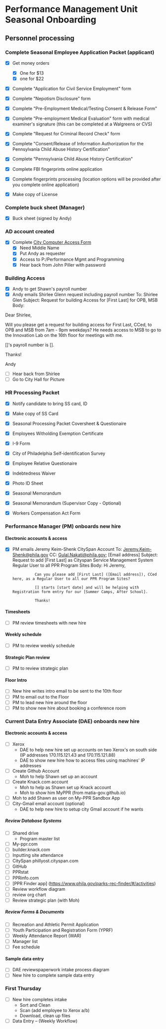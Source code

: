 # Performance Management Unit Seasonal Onboarding

## Personnel processing

###  Complete Seasonal Employee Application Packet (applicant)
- [X] Get money orders 
	- [X] One for $13
	- [X] one for $22
- [X] Complete "Application for Civil Service Employment" form
- [X] Complete "Nepotism Disclosure" form
- [X] Complete "Pre-Employment Medical/Testing Consent & Release Form"
- [X] Complete "Pre-employment Medical Evaluation" form with medical examiner's signature (this can be completed at a Walgreens or CVS)
- [X] Complete "Request for Criminal Record Check" form
- [X] Complete "Consent/Release of Information Authorization for the Pennsylvania Child Abuse History Certification"
- [X] Complete "Pennsylvania Child Abuse History Certification"
- [X] Complete FBI fingerprints online application
- [X] Complete fingerprints processing (location options will be provided after you complete online application)
- [X] Make copy of License


### Complete buck sheet (Manager)
- [x] Buck sheet (signed by Andy)

### AD account created
- [X] Complete [City Computer Access Form](https://events.membersolutions.com/event_register.asp?content_id=45002)
    - [X] Need Middle Name
    - [X] Put Andy as requester
    - [X] Access to P:/Performance Mgmt and Programming
    - [x] Hear back from John Piller with password

### Building Access
- [x] Andy to get Shawn's payroll number
- [x] Andy emails Shirlee Glenn request including payroll number
	To: Shirlee Glen
	Subject: Request for building Access for [First Last] for OPB, MSB
	Body:  

Dear Shirlee,

Will you please get a request for building access for First Last, CCed,  to OPB and MSB from 7am - 9pm weekdays? He needs access to MSB to go to the Innovation Lab on the 16th floor for meetings with me.

[]'s payroll number is [].

Thanks!

Andy

- [ ] Hear back from Shirlee
- [ ] Go to City Hall for Picture

### HR Processing Packet
- [x] Notify candidate to bring SS card, ID
- [x] Make copy of SS Card
- [x] Seasonal Processing Packet Coversheet & Questionaire
- [x] Employees Witholding Exemption Certificate
- [x] I-9 Form
- [x] City of Philadelphia Self-identification Survey
- [x] Employee Relative Questionaire
- [x] Indebtedness Waiver
- [x] Photo ID Sheet
- [x] Seasonal Memorandum
- [x] Seasonal Memorandum (Supervisor Copy - Optional)
- [x] Workers Compensation Act Form


### Performance Manager (PM) onboards new hire
#### Electronic accounts & access
- [x] PM emails Jeremy Keim-Shenk CitySpan Account
	To: Jeremy.Keim-Shenk@phila.gov
	CC: Gulal.Nakati@phila.gov; [Email address]
	Subject: Request to add [First Last] as Cityspan Service Management System Regular User to all PPR  Program Sites
	Body:
	Hi Jeremy,

                Can you please add [First Last] ([Email address]), CCed here, as a Regular User to all our PPR Program Sites? 
                
                [] starts [start date] and will be helping with Registration form entry for our [Summer Camps, After School].

                Thanks!

#### Timesheets 
- [ ] PM review timesheets with new hire
#### Weekly schedule
- [ ] PM to review weekly schedule
#### Strategic Plan review
- [ ] PM to review strategic plan
#### Floor Intro
- [ ] New hire writes intro email to be sent to the 10th floor
- [ ] PM to email out to the Floor
- [ ] PM to lead new hire around the floor
- [ ] PM to show new hire about booking a conference room

###  Current Data Entry Associate (DAE) onboards new hire
#### Electronic accounts & access
- [ ] Xerox
	* DAE to help new hire set up accounts on two Xerox's on south side (IP addresses 170.115.121.43 and 170.115.121.88)
	* DAE to show new hire how to access files using machines' IP addresses
- [ ] Create Github Account
	* Moh to help Shawn set up an account
- [ ] Create Knack.com account
	* Moh to help as Shawn set up Knack account
	* Moh to show him MyPPR (from matia-gov.github.io)
- [ ] Moh to add Shawn as user on My-PPR Sandbox App
- [ ] City-Gmail email account (optional)
	* DAE to help new hire to setup city Gmail account if he wants

##### Review Database Systems
- [ ] Shared drive
	* Program master list
- [ ] My-ppr.com
- [ ] builder.knack.com
- [ ] Inputting site attendance
- [ ] CitySpan phillyost.cityspan.com
- [ ] GitHub
- [ ] PPRstat
- [ ] PPRinfo.com
- [ ] [PPR Finder app] (https://www.phila.gov/parks-rec-finder/#/activities)
- [ ] Review workflow diagram
- [ ] review org chart 
- [ ] Review strategic plan (with Moh)

##### Review Forms & Documents
- [ ] Recreation and Athletic Permit Application
- [ ] Youth Participation and Registration Form (YPRF)
- [ ] Weekly Attendance Report (WAR)
- [ ] Manager list
- [ ] Fee schedule 

#### Sample data entry
- [ ] DAE reviewspaperwork intake process diagram
- [ ] New hire to complete sample data entry

### First Thursday
- [ ] New hire completes intake 
    - Sort and Clean
    - Scan (add employee to Xerox a/b)
    - Download, clean up files
- [ ] Data Entry – (Weekly Workflow)
